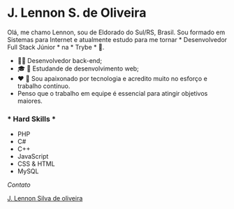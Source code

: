 # J. Lennon S. de Oliveira 

Olá, me chamo Lennon, sou de Eldorado do Sul/RS, Brasil. Sou formado em Sistemas para Internet e atualmente estudo para me tornar * Desenvolvedor Full Stack Júnior * na * Trybe * :rocket:.

- :man_technologist: Desenvolvedor back-end;
- :mortar_board: :notebook: Estudande de desenvolvimento web;
- :heart: :muscle: Sou apaixonado por tecnologia e acredito muito no esforço e trabalho contínuo.
- Penso que o trabalho em equipe é essencial para atingir objetivos maiores. 

### * Hard Skills * ###

- PHP
- C#
- C++
- JavaScript
- CSS & HTML
- MySQL

*Contato*

[J. Lennon Silva de oliveira](https://www.linkedin.com/in/johnlennondeoliveira/)
